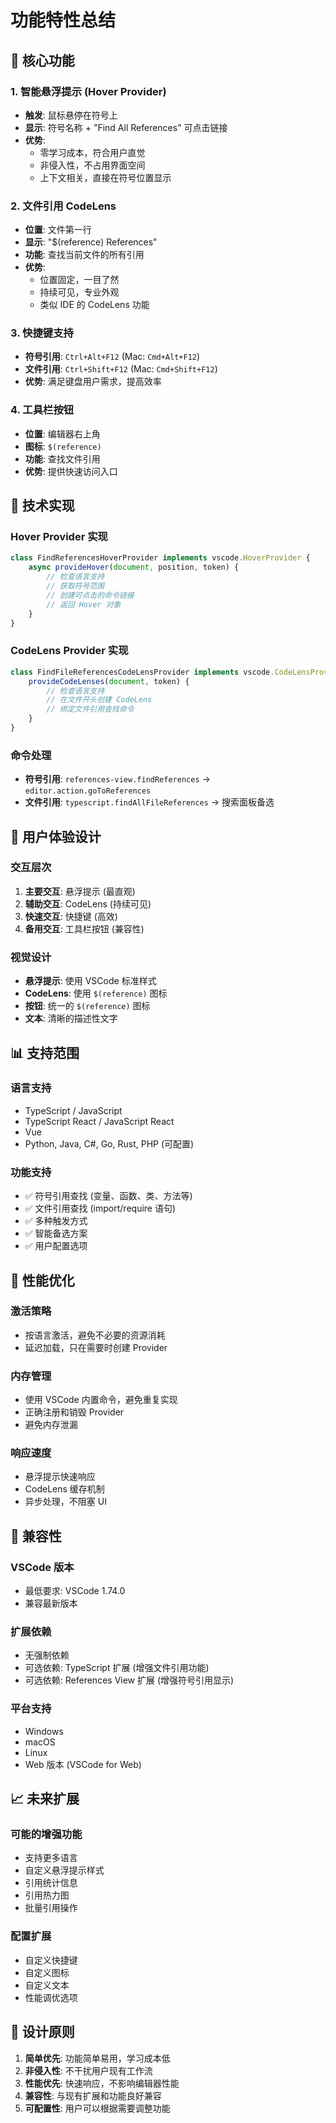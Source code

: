 # 功能特性总结

## 🎯 核心功能

### 1. 智能悬浮提示 (Hover Provider)
- **触发**: 鼠标悬停在符号上
- **显示**: 符号名称 + "Find All References" 可点击链接
- **优势**: 
  - 零学习成本，符合用户直觉
  - 非侵入性，不占用界面空间
  - 上下文相关，直接在符号位置显示

### 2. 文件引用 CodeLens
- **位置**: 文件第一行
- **显示**: "$(reference) References"
- **功能**: 查找当前文件的所有引用
- **优势**:
  - 位置固定，一目了然
  - 持续可见，专业外观
  - 类似 IDE 的 CodeLens 功能

### 3. 快捷键支持
- **符号引用**: `Ctrl+Alt+F12` (Mac: `Cmd+Alt+F12`)
- **文件引用**: `Ctrl+Shift+F12` (Mac: `Cmd+Shift+F12`)
- **优势**: 满足键盘用户需求，提高效率

### 4. 工具栏按钮
- **位置**: 编辑器右上角
- **图标**: `$(reference)`
- **功能**: 查找文件引用
- **优势**: 提供快速访问入口

## 🔧 技术实现

### Hover Provider 实现
```typescript
class FindReferencesHoverProvider implements vscode.HoverProvider {
    async provideHover(document, position, token) {
        // 检查语言支持
        // 获取符号范围
        // 创建可点击的命令链接
        // 返回 Hover 对象
    }
}
```

### CodeLens Provider 实现
```typescript
class FindFileReferencesCodeLensProvider implements vscode.CodeLensProvider {
    provideCodeLenses(document, token) {
        // 检查语言支持
        // 在文件开头创建 CodeLens
        // 绑定文件引用查找命令
    }
}
```

### 命令处理
- **符号引用**: `references-view.findReferences` → `editor.action.goToReferences`
- **文件引用**: `typescript.findAllFileReferences` → 搜索面板备选

## 🎨 用户体验设计

### 交互层次
1. **主要交互**: 悬浮提示 (最直观)
2. **辅助交互**: CodeLens (持续可见)
3. **快速交互**: 快捷键 (高效)
4. **备用交互**: 工具栏按钮 (兼容性)

### 视觉设计
- **悬浮提示**: 使用 VSCode 标准样式
- **CodeLens**: 使用 `$(reference)` 图标
- **按钮**: 统一的 `$(reference)` 图标
- **文本**: 清晰的描述性文字

## 📊 支持范围

### 语言支持
- TypeScript / JavaScript
- TypeScript React / JavaScript React
- Vue
- Python, Java, C#, Go, Rust, PHP (可配置)

### 功能支持
- ✅ 符号引用查找 (变量、函数、类、方法等)
- ✅ 文件引用查找 (import/require 语句)
- ✅ 多种触发方式
- ✅ 智能备选方案
- ✅ 用户配置选项

## 🚀 性能优化

### 激活策略
- 按语言激活，避免不必要的资源消耗
- 延迟加载，只在需要时创建 Provider

### 内存管理
- 使用 VSCode 内置命令，避免重复实现
- 正确注册和销毁 Provider
- 避免内存泄漏

### 响应速度
- 悬浮提示快速响应
- CodeLens 缓存机制
- 异步处理，不阻塞 UI

## 🔄 兼容性

### VSCode 版本
- 最低要求: VSCode 1.74.0
- 兼容最新版本

### 扩展依赖
- 无强制依赖
- 可选依赖: TypeScript 扩展 (增强文件引用功能)
- 可选依赖: References View 扩展 (增强符号引用显示)

### 平台支持
- Windows
- macOS  
- Linux
- Web 版本 (VSCode for Web)

## 📈 未来扩展

### 可能的增强功能
- 支持更多语言
- 自定义悬浮提示样式
- 引用统计信息
- 引用热力图
- 批量引用操作

### 配置扩展
- 自定义快捷键
- 自定义图标
- 自定义文本
- 性能调优选项

## 🎯 设计原则

1. **简单优先**: 功能简单易用，学习成本低
2. **非侵入性**: 不干扰用户现有工作流
3. **性能优先**: 快速响应，不影响编辑器性能
4. **兼容性**: 与现有扩展和功能良好兼容
5. **可配置性**: 用户可以根据需要调整功能 